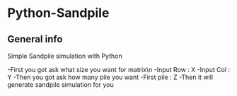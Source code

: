 # Python-Sandpile

## General info
Simple Sandpile simulation with Python

-First you got ask what size you want for matrix\n
-Input Row : X
-Input Col : Y
-Then you got ask how many pile you want
-First pile : Z
-Then it will generate sandpile simulation for you
